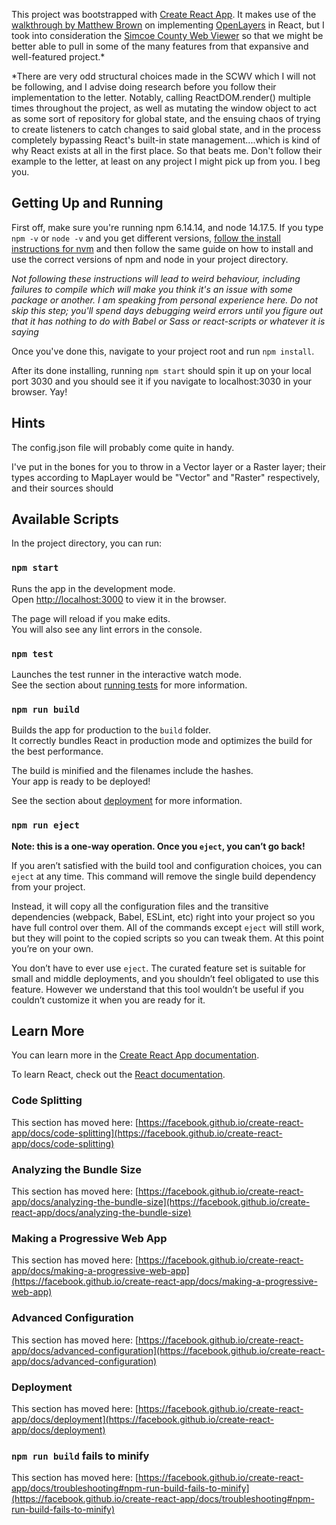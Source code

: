 This project was bootstrapped with [Create React App](https://github.com/facebook/create-react-app). It makes use of the [walkthrough by Matthew Brown](https://medium.com/swlh/how-to-incorporate-openlayers-maps-into-react-65b411985744) on implementing [OpenLayers](https://openlayers.org/) in React, but I took into consideration the [Simcoe County Web Viewer](https://github.com/county-of-simcoe-gis/SimcoeCountyWebViewer/tree/master/docs) so that we might be better able to pull in some of the many features from that expansive and well-featured project.* 

*There are very odd structural choices made in the SCWV which I will not be following, and I advise doing research before you follow their implementation to the letter. Notably, calling ReactDOM.render() multiple times throughout the project, as well as mutating the window object to act as some sort of repository for global state, and the ensuing chaos of trying to create listeners to catch changes to said global state, and in the process completely bypassing React's built-in state management....which is kind of why React exists at all in the first place. So that beats me. Don't follow their example to the letter, at least on any project I might pick up from you. I beg you.

## Getting Up and Running

First off, make sure you're running npm 6.14.14, and node 14.17.5. If you type `npm -v` or `node -v` and you get different versions, [follow the install instructions for nvm](https://github.com/nvm-sh/nvm) and then follow the same guide on how to install and use the correct versions of npm and node in your project directory.

*Not following these instructions will lead to weird behaviour, including failures to compile which will make you think it's an issue with some package or another. I am speaking from personal experience here. Do not skip this step; you'll spend days debugging weird errors until you figure out that it has nothing to do with Babel or Sass or react-scripts or whatever it is saying*

Once you've done this, navigate to your project root and run `npm install`. 

After its done installing, running `npm start` should spin it up on your local port 3030 and you should see it if you navigate to localhost:3030 in your browser. Yay!


## Hints

The config.json file will probably come quite in handy.

I've put in the bones for you to throw in a Vector layer or a Raster layer; their types according to MapLayer would be "Vector" and "Raster" respectively, and their sources should 


## Available Scripts

In the project directory, you can run:

### `npm start`

Runs the app in the development mode.\
Open [http://localhost:3000](http://localhost:3000) to view it in the browser.

The page will reload if you make edits.\
You will also see any lint errors in the console.

### `npm test`

Launches the test runner in the interactive watch mode.\
See the section about [running tests](https://facebook.github.io/create-react-app/docs/running-tests) for more information.

### `npm run build`

Builds the app for production to the `build` folder.\
It correctly bundles React in production mode and optimizes the build for the best performance.

The build is minified and the filenames include the hashes.\
Your app is ready to be deployed!

See the section about [deployment](https://facebook.github.io/create-react-app/docs/deployment) for more information.

### `npm run eject`

**Note: this is a one-way operation. Once you `eject`, you can’t go back!**

If you aren’t satisfied with the build tool and configuration choices, you can `eject` at any time. This command will remove the single build dependency from your project.

Instead, it will copy all the configuration files and the transitive dependencies (webpack, Babel, ESLint, etc) right into your project so you have full control over them. All of the commands except `eject` will still work, but they will point to the copied scripts so you can tweak them. At this point you’re on your own.

You don’t have to ever use `eject`. The curated feature set is suitable for small and middle deployments, and you shouldn’t feel obligated to use this feature. However we understand that this tool wouldn’t be useful if you couldn’t customize it when you are ready for it.

## Learn More

You can learn more in the [Create React App documentation](https://facebook.github.io/create-react-app/docs/getting-started).

To learn React, check out the [React documentation](https://reactjs.org/).

### Code Splitting

This section has moved here: [https://facebook.github.io/create-react-app/docs/code-splitting](https://facebook.github.io/create-react-app/docs/code-splitting)

### Analyzing the Bundle Size

This section has moved here: [https://facebook.github.io/create-react-app/docs/analyzing-the-bundle-size](https://facebook.github.io/create-react-app/docs/analyzing-the-bundle-size)

### Making a Progressive Web App

This section has moved here: [https://facebook.github.io/create-react-app/docs/making-a-progressive-web-app](https://facebook.github.io/create-react-app/docs/making-a-progressive-web-app)

### Advanced Configuration

This section has moved here: [https://facebook.github.io/create-react-app/docs/advanced-configuration](https://facebook.github.io/create-react-app/docs/advanced-configuration)

### Deployment

This section has moved here: [https://facebook.github.io/create-react-app/docs/deployment](https://facebook.github.io/create-react-app/docs/deployment)

### `npm run build` fails to minify

This section has moved here: [https://facebook.github.io/create-react-app/docs/troubleshooting#npm-run-build-fails-to-minify](https://facebook.github.io/create-react-app/docs/troubleshooting#npm-run-build-fails-to-minify)
